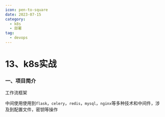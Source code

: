 ```yaml
---
icon: pen-to-square
date: 2023-07-15
category:
  - k8s
  - 部署 
tag:
  - devops
---
```


# 13、k8s实战





### 一、项目简介

工作流框架

中间使用使用到`flask`，`celery`，`redis`，`mysql`，`nginx`等多种技术和中间件，涉及到配置文件，密钥等操作




